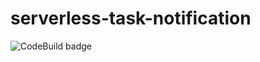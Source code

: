 # serverless-task-notification

![CodeBuild badge](https://codebuild.us-east-1.amazonaws.com/badges?uuid=eyJlbmNyeXB0ZWREYXRhIjoiaEo4SUhnc1ltL1NBSU1CSUExeVFKNlFGaHhpZ2l1Q2VYL0M5eTBTREtjYlRseGxOZDdkMnZja3RKa0RtR2V6WHJjWXVTWVRNS2kwZ3FSM2l6NmRUV0ZnPSIsIml2UGFyYW1ldGVyU3BlYyI6IjgvWmFYVzZXdFdhOFFJVXEiLCJtYXRlcmlhbFNldFNlcmlhbCI6MX0%3D&branch=master)
